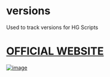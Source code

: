# versions
Used to track versions for HG Scripts

# [OFFICIAL WEBSITE](https://hgscripts.com/)

[![image](https://github.com/hgscripts/versions/assets/37496271/576bbfc6-7d21-49e2-9e8d-8eb015d514bb)](https://hgscripts.com/)
